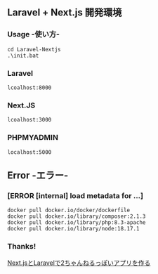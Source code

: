 ## Laravel + Next.js 開発環境

### Usage -使い方-

```
cd Laravel-Nextjs
.\init.bat
```

### Laravel

```
lcoalhost:8000
```

### Next.JS

```
lcoalhost:3000
```

### PHPMYADMIN

```
localhost:5000
```

## Error -エラー-

### [ERROR [internal] load metadata for ...]

```
docker pull docker.io/docker/dockerfile
docker pull docker.io/library/composer:2.1.3
docker pull docker.io/library/php:8.3-apache
docker pull docker.io/library/node:18.17.1
```

### Thanks!

[Next.jsとLaravelで2ちゃんねるっぽいアプリを作る](https://zenn.dev/ponta/books/95e0984aa9dcbd)
